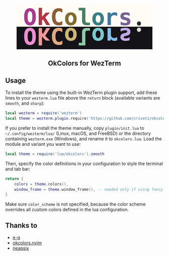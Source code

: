 <p align="center">
  <a href="https://github.com/rose-pine/rose-pine-theme">
    <img src="https://github.com/e-q/okcolors.nvim/blob/main/.github/okcolors.png" />
  </a>
</p>
<p align="center">
    <h2 align="center">OkColors for WezTerm</h2>
</p>

## Usage

To install the theme using the built-in WezTerm plugin support, add these lines
to your `wezterm.lua` file above the `return` block (available variants are
`smooth`, and `sharp`):

```lua
local wezterm = require('wezterm')
local theme = wezterm.plugin.require('https://github.com/crivotz/okcolors-wezterm').smooth
```

If you prefer to install the theme manually, copy `plugin/init.lua` to
`~/.config/wezterm/lua/` (Linux, macOS, and FreeBSD) or the directory containing
`wezterm.exe` (Windows), and rename it to `okcolors.lua`. Load the module and
variant you want to use:

```lua
local theme = require('lua/okcolors').smooth

```

Then, specify the color definitions in your configuration to style the terminal
and tab bar:

```lua
return {
    colors = theme.colors(),
    window_frame = theme.window_frame(), -- needed only if using fancy tab bar
}
```

Make sure `color_scheme` is not specified, because the color scheme overrides
all custom colors defined in the lua configuration.

## Thanks to

- [e-q](https://github.com/e-q)
- [okcolors.nvim](https://github.com/e-q/okcolors.nvim)
- [neapsix](https://github.com/neapsix)
